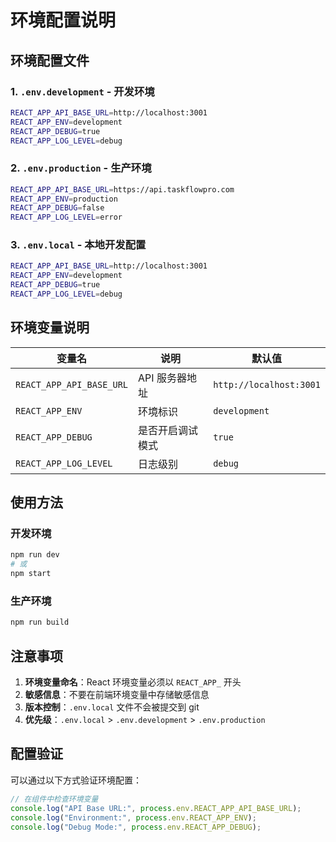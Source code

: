 # 环境配置说明

## 环境配置文件

### 1. `.env.development` - 开发环境

```bash
REACT_APP_API_BASE_URL=http://localhost:3001
REACT_APP_ENV=development
REACT_APP_DEBUG=true
REACT_APP_LOG_LEVEL=debug
```

### 2. `.env.production` - 生产环境

```bash
REACT_APP_API_BASE_URL=https://api.taskflowpro.com
REACT_APP_ENV=production
REACT_APP_DEBUG=false
REACT_APP_LOG_LEVEL=error
```

### 3. `.env.local` - 本地开发配置

```bash
REACT_APP_API_BASE_URL=http://localhost:3001
REACT_APP_ENV=development
REACT_APP_DEBUG=true
REACT_APP_LOG_LEVEL=debug
```

## 环境变量说明

| 变量名                   | 说明             | 默认值                  |
| ------------------------ | ---------------- | ----------------------- |
| `REACT_APP_API_BASE_URL` | API 服务器地址   | `http://localhost:3001` |
| `REACT_APP_ENV`          | 环境标识         | `development`           |
| `REACT_APP_DEBUG`        | 是否开启调试模式 | `true`                  |
| `REACT_APP_LOG_LEVEL`    | 日志级别         | `debug`                 |

## 使用方法

### 开发环境

```bash
npm run dev
# 或
npm start
```

### 生产环境

```bash
npm run build
```

## 注意事项

1. **环境变量命名**：React 环境变量必须以 `REACT_APP_` 开头
2. **敏感信息**：不要在前端环境变量中存储敏感信息
3. **版本控制**：`.env.local` 文件不会被提交到 git
4. **优先级**：`.env.local` > `.env.development` > `.env.production`

## 配置验证

可以通过以下方式验证环境配置：

```javascript
// 在组件中检查环境变量
console.log("API Base URL:", process.env.REACT_APP_API_BASE_URL);
console.log("Environment:", process.env.REACT_APP_ENV);
console.log("Debug Mode:", process.env.REACT_APP_DEBUG);
```
